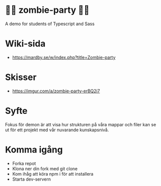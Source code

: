 # 🧟🎉 zombie-party 🧟🎉

A demo for students of Typescript and Sass

# Wiki-sida

-  https://mardby.se/w/index.php?title=Zombie-party

# Skisser

-  https://imgur.com/a/zombie-party-erBQ2i7

# Syfte

Fokus för demon är att visa hur strukturen på våra mappar och filer kan se ut för ett projekt med vår nuvarande kunskapsnivå.

# Komma igång

-  Forka repot
-  Klona ner din fork med git clone
-  Kom ihåg att köra npm i för att installera
-  Starta dev-servern
